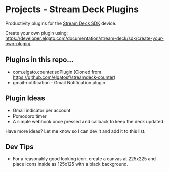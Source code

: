 # Projects - Stream Deck Plugins

Productivity plugins for the [Stream Deck SDK](https://www.elgato.com/en/stream-deck) device.

Create your own plugin using: https://developer.elgato.com/documentation/stream-deck/sdk/create-your-own-plugin/


## Plugins in this repo...

- com.elgato.counter.sdPlugin (Cloned from https://github.com/elgatosf/streamdeck-counter)
- gmail-notification - Gmail Notification plugin


## Plugin Ideas

- Gmail indicator per account
- Pomodoro timer
- A simple webhook once pressed and callback to keep the deck updated

Have more ideas? Let me know so I can dev it and add it to this list.


## Dev Tips

- For a reasonably good looking icon, create a canvas at 225x225 and place icons inside as 125x125 with a black background.
